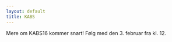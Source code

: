 ```yaml
---
layout: default
title: KABS
---
```

<p>Mere om KABS16 kommer snart! Følg med den 3. februar fra kl. 12.</p>
